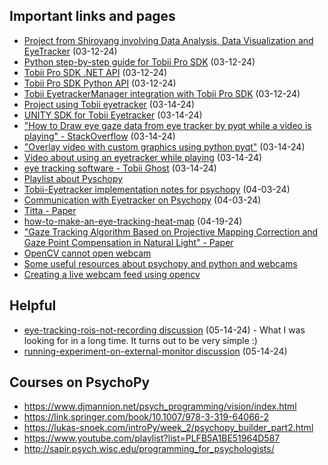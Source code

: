 ## Important links and pages
- [Project from Shiroyang involving Data Analysis, Data Visualization and EyeTracker](https://github.com/shiroyang/EyeTracker) (03-12-24)
- [Python step-by-step guide for Tobii Pro SDK](https://developer.tobiipro.com/python/python-step-by-step-guide.html) (03-12-24)
- [Tobii Pro SDK .NET API](https://developer.tobiipro.com/tobii.research/dotnet/reference/1.6.2.37-alpha-gcca303b/index.html) (03-12-24)
- [Tobii Pro SDK Python API](https://developer.tobiipro.com/tobii.research/python/reference/1.1.0.23-beta-g9262468f/classtobii__research_1_1ScreenBasedCalibration.html) (03-12-24)
- [Tobii EyetrackerManager integration with Tobii Pro SDK](https://developer.tobiipro.com/eyetrackermanager/etm-sdk-integration.html) (03-12-24)
- [Project using Tobii eyetracker](https://github.com/ff6347/tobii_eyetracker_processing) (03-14-24)
- [UNITY SDK for Tobii Eyetracker](https://developer.tobii.com/pc-gaming/unity-sdk/) (03-14-24)
- ["How to Draw eye gaze data from eye tracker by pyqt while a video is playing" - StackOverflow](https://stackoverflow.com/questions/60276164/how-to-draw-eye-gaze-data-from-eye-tracker-by-pyqt-while-a-video-is-playing) (03-14-24)
- ["Overlay video with custom graphics using python pyqt"](https://stackoverflow.com/questions/47627879/overlay-video-with-custom-graphics-using-phonon-pyqt/47629016#47629016) (03-14-24)
- [Video about using an eyetracker while playing](https://www.youtube.com/watch?v=0dmXyM7Q3nc) (03-14-24)
- [eye tracking software - Tobii Ghost](https://gaming.tobii.com/getstarted/) (03-14-24)
- [Playlist about Pyschopy](https://www.youtube.com/playlist?list=PL6PJquR5BWXllUt585cRJWcRTly55iXTm)
- [Tobii-Eyetracker implementation notes for psychopy](https://www.psychopy.org/api/iohub/device/eyetracker_interface/Tobii_Implementation_Notes.html#additional-software-requirements) (04-03-24)
- [Communication with Eyetracker on Psychopy](https://psychopy.org/hardware/eyeTracking.html) (04-03-24)
- [Titta - Paper](https://link.springer.com/article/10.3758/s13428-020-01358-8)
- [how-to-make-an-eye-tracking-heat-map](https://kexxu.com/how-to-make-an-eye-tracking-heat-map/?v=19d3326f3137) (04-19-24)
- ["Gaze Tracking Algorithm Based on Projective Mapping Correction
and Gaze Point Compensation in Natural Light" - Paper](https://ieeexplore.ieee.org/stamp/stamp.jsp?tp=&arnumber=8899597)
- [OpenCV cannot open webcam](https://github.com/opencv/opencv/issues/19527)
- [Some useful resources about psychopy and python and webcams](https://workshops.psychopy.org/3days/day3/python_parallel/general/pythonForGeneral.html#sampling-from-the-webcam)
- [Creating a live webcam feed using opencv](https://discourse.psychopy.org/t/creating-a-live-webcam-feed-using-opencv/29166)

## Helpful
- [eye-tracking-rois-not-recording discussion](https://discourse.psychopy.org/t/eye-tracking-rois-not-recording/36011/4) (05-14-24) - What I was looking for in a long time. It turns out to be very simple :)
- [running-experiment-on-external-monitor discussion](https://discourse.psychopy.org/t/running-experiment-on-external-monitor/38375)  (05-14-24)


## Courses on PsychoPy 
- https://www.djmannion.net/psych_programming/vision/index.html
- https://link.springer.com/book/10.1007/978-3-319-64066-2
- https://lukas-snoek.com/introPy/week_2/psychopy_builder_part2.html
- https://www.youtube.com/playlist?list=PLFB5A1BE51964D587
- http://sapir.psych.wisc.edu/programming_for_psychologists/
